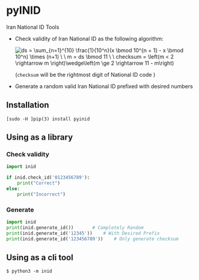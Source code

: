 
# pyINID
Iran National ID Tools

 - Check validity of Iran National ID as the following algorithm:

	![ds = \sum_{n=1}^{10} \frac{1}{10^n}(x \bmod 10^{n + 1} - x \bmod 10^n) \times (n+1)  \\ \\ m = ds \bmod 11  \\ \\ checksum = \left(m < 2 \rightarrow m \right)\wedge\left(m \ge 2 \rightarrow 11 - m\right)](http://mathurl.com/render.cgi?%5Ctextmode%20ds%20%3D%20%5Csum_%7Bn%3D1%7D%5E%7B10%7D%20%5Cfrac%7B1%7D%7B10%5En%7D%28x%20%5Cbmod%2010%5E%7Bn%20+%201%7D%20-%20x%20%5Cbmod%2010%5En%29%20%5Ctimes%20%28n+1%29%20%20%5C%5C%0A%5C%5C%0Am%20%3D%20ds%20%5Cbmod%2011%20%20%5C%5C%0A%5C%5C%0Achecksum%20%3D%20%5Cleft%28m%20%3C%202%20%5Crightarrow%20m%20%5Cright%29%5Cwedge%5Cleft%28m%20%5Cge%202%20%5Crightarrow%2011%20-%20m%5Cright%29%5Cnocache)

	  (`checksum` will be the rightmost digit of National ID code )

 - Generate a random valid Iran National ID prefixed with desired numbers

## Installation

    [sudo -H ]pip(3) install pyinid

## Using  as a library
### Check validity
```python
import inid

if inid.check_id('0123456789'):
	print("Correct")
else: 
	print("Incorrect")
```
### Generate
```python
import inid
print(inid.generate_id())		# Completely Random
print(inid.generate_id('12345'))	# With Desired Prefix
print(inid.generate_id('123456789'))	# Only generate checksum
```
## Using  as a cli tool

    $ python3 -m inid


